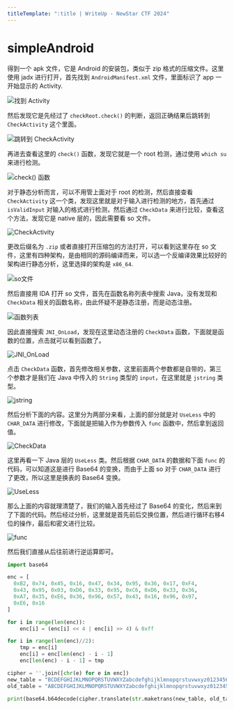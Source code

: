 ```yaml
---
titleTemplate: ":title | WriteUp - NewStar CTF 2024"
---
```


# simpleAndroid

得到一个 apk 文件，它是 Android 的安装包，类似于 zip 格式的压缩文件。这里使用 jadx 进行打开，首先找到 `AndroidManifest.xml` 文件，里面标识了 app 一开始显示的 Activity.

![找到 Activity](/assets/images/wp/2024/week3/simpleandroid_1.png)

然后发现它是先经过了 `checkRoot.check()` 的判断，返回正确结果后跳转到 `CheckActivity` 这个里面。

![跳转到 CheckActivity](/assets/images/wp/2024/week3/simpleandroid_2.png)

再进去查看这里的 `check()` 函数，发现它就是一个 root 检测，通过使用 `which su` 来进行检测。

![check() 函数](/assets/images/wp/2024/week3/simpleandroid_3.png)

对于静态分析而言，可以不用管上面对于 root 的检测，然后直接查看 `CheckActivity` 这一个类，发现这里就是对于输入进行检测的地方，首先通过`isValidInput` 对输入的格式进行检测，然后通过 `CheckData` 来进行比较，查看这个方法，发现它是 native 层的，因此需要看 so 文件。

![CheckActivity](/assets/images/wp/2024/week3/simpleandroid_4.png)

更改后缀名为 `.zip` 或者直接打开压缩包的方法打开，可以看到这里存在 so 文件，这里有四种架构，是由相同的源码编译而来，可以选一个反编译效果比较好的架构进行静态分析，这里选择的架构是 `x86_64`.

![so文件](/assets/images/wp/2024/week3/simpleandroid_5.png)

然后直接用 IDA 打开 so 文件，首先在函数名称列表中搜索 Java，没有发现和 `CheckData` 相关的函数名称，由此怀疑不是静态注册，而是动态注册。

![函数列表](/assets/images/wp/2024/week3/simpleandroid_6.png)

因此直接搜索 `JNI_OnLoad`，发现在这里动态注册的 `CheckData` 函数，下面就是函数的位置，点击就可以看到函数了。

![JNI_OnLoad](/assets/images/wp/2024/week3/simpleandroid_7.png)

点击 `CheckData` 函数，首先修改相关参数，这里前面两个参数都是自带的，第三个参数才是我们在 Java 中传入的 `String` 类型的 `input`，在这里就是 `jstring` 类型。

![jstring](/assets/images/wp/2024/week3/simpleandroid_8.png)

然后分析下面的内容。这里分为两部分来看，上面的部分就是对 `UseLess` 中的 `CHAR_DATA` 进行修改，下面就是把输入作为参数传入 `func` 函数中，然后拿到返回值。

![CheckData](/assets/images/wp/2024/week3/simpleandroid_9.png)

这里再看一下 Java 层的 `UseLess` 类。然后根据 `CHAR_DATA` 的数据和下面 `func` 的代码，可以知道这是进行 Base64 的变换，而由于上面 so 对于 `CHAR_DATA` 进行了更改，所以这里是换表的 Base64 变换。

![UseLess](/assets/images/wp/2024/week3/simpleandroid_10.png)

那么上面的内容就理清楚了，我们的输入首先经过了 Base64 的变化，然后来到了下面的代码。然后经过分析，这里就是首先前后交换位置，然后进行循环右移4位的操作，最后和密文进行比较。

![func](/assets/images/wp/2024/week3/simpleandroid_11.png)

然后我们直接从后往前进行逆运算即可。

```python
import base64

enc = [
  0xB2, 0x74, 0x45, 0x16, 0x47, 0x34, 0x95, 0x36, 0x17, 0xF4,
  0x43, 0x95, 0x03, 0xD6, 0x33, 0x95, 0xC6, 0xD6, 0x33, 0x36,
  0xA7, 0x35, 0xE6, 0x36, 0x96, 0x57, 0x43, 0x16, 0x96, 0x97,
  0xE6, 0x16
]

for i in range(len(enc)):
    enc[i] = (enc[i] << 4 | enc[i] >> 4) & 0xff

for i in range(len(enc)//2):
    tmp = enc[i]
    enc[i] = enc[len(enc) - i - 1]
    enc[len(enc) - i - 1] = tmp

cipher = ''.join([chr(e) for e in enc])
new_table = "BCDEFGHIJKLMNOPQRSTUVWXYZabcdefghijklmnopqrstuvwxyz0123456789+/A"
old_table = "ABCDEFGHIJKLMNOPQRSTUVWXYZabcdefghijklmnopqrstuvwxyz0123456789+/"

print(base64.b64decode(cipher.translate(str.maketrans(new_table, old_table))))
```
